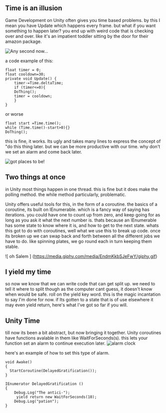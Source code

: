  

## Time is an illusion

Game Development on Unity often gives you time based problems. 
by this I mean you have Update which happens every frame. but what if you want something to happen later? 
you end up with weird code that is checking over and over. like it's an impatient toddler sitting by the door for their amazon package. 
 

![ Any second now... ](https://media3.giphy.com/media/axdZ8oK30cTCM/giphy.gif)

a code example of this:
 
    float timer = 0;
    float cooldown=30;
    private void Update() {
        timer-=Time.deltaTime;
        if (timer<=0){
        DoThing();
        timer = cooldown;
        }
    }
or worse 

    float start =Time.time();
    while (Time.time()-start>0){}
    DoThing();

this is fine, it works. Its ugly and takes many lines to express the concept of "do this thing later. but we can be more productive with our time. why don't we set an alarm and come back later.

![ got places to be! ](https://media.giphy.com/media/SU6pRekIDqhna/giphy.gif)
 
## Two things at once
in Unity most things happen in one thread. this is fine but it does make the polling method. the while method particularly, problematic. 

Unity offers useful tools for this, in the form of a coroutine. the basics of a coroutine, its built on IEnumerable. which is a fancy way of saying has iterations. 
you could have one to count up from zero, and keep going for as long as you ask it what the next number is.
thats because an IEnumerable has some state to know where it is, and how to get to the next state.
whats this got to do with  coroutines, well what we use this to break up code. once its broken up we can swap back and forth between all the different jobs we have to do. 
like spinning plates, we go round each in turn keeping them stable. 

![ oh Salem  ] (https://media.giphy.com/media/EndmKkbSJeFwY/giphy.gif)

## I yield my time
so now we know that we can write code that can get split up. we need to tell it where to split though as the computer cant guess, it doesn't know when would be safe.
roll on the yield key word. this is the magic incantation to say I'm done for now. if Its gotten to a state that is of use elsewhere it may even yield return, here's what I've got so far if you will.

## Unity Time
till now its been a bit abstract, but now bringing it together. Unity  coroutines have functions avalable in them like WaitForSeconds(s). this lets your function set an alarm to continue execution later.
![ alarm clock ](https://media.giphy.com/media/gBW8Qgfaa2ije/giphy.gif)

here's an example of how to set this type of alarm.

    void Awake()
    {
      StartCoroutine(DelayedGratification());
    }

    IEnumerator DelayedGratification ()
    {
        Debug.Log("The antici-");
         yield return new WaitForSeconds(10);
        Debug.Log("pation");  
    }